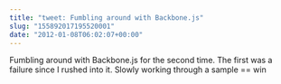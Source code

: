 ```yaml
---
title: "tweet: Fumbling around with Backbone.js"
slug: "155892017195520001"
date: "2012-01-08T06:02:07+00:00"
---
```

Fumbling around with Backbone.js for the second time. The first was a failure since I rushed into it. Slowly working through a sample == win
